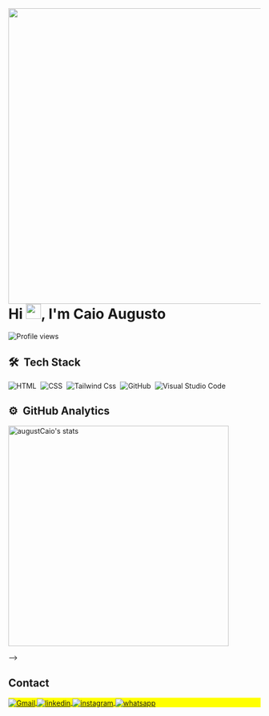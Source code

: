 <img align="right" height="590em" src="https://raw.githubusercontent.com/gist/augustCaio/5780c528ca8317f1f42e99d897a0b7e5/raw/36e6bb5d21c78d5df0865386ee4ef27ef3fe43a2/githubcard.svg"/>
<h1 align="left">Hi <img src="https://raw.githubusercontent.com/kaueMarques/kaueMarques/master/hi.gif" height="30px">, I'm Caio Augusto</h1>
<p align="left"> <img src="https://komarev.com/ghpvc/?username=augustCaio&color=blue" alt="Profile views" /> </p>

## 🛠 &nbsp;Tech Stack

![HTML](https://img.shields.io/badge/-HTML-05122A?style=flat&logo=HTML5)&nbsp;
![CSS](https://img.shields.io/badge/-CSS-05122A?style=flat&logo=CSS3&logoColor=1572B6)&nbsp;
![Tailwind Css](https://img.shields.io/badge/-Tailwindcss-05122A?style=flat&logo=tailwindcss)&nbsp;
![GitHub](https://img.shields.io/badge/-GitHub-05122A?style=flat&logo=github)&nbsp;
![Visual Studio Code](https://img.shields.io/badge/-Visual%20Studio%20Code-05122A?style=flat&logo=visual-studio-code&logoColor=007ACC)&nbsp;

## ⚙️ &nbsp;GitHub Analytics

<p align="left">
<img width="440em" src="https://github-readme-stats.vercel.app/api?username=augustCaio&layout=compact&show_icons=true&theme=graywhite" alt="augustCaio's stats"/>
</p>
-->

## Contact

<p align="left" style="background:yellow">
<a href="mailto:caioaugusto930@gmail.com" target="_blank">
  <img align="center" src="https://img.shields.io/badge/Email-05122A?style=flat&logo=gmail" alt="Gmail"/>
</a>
<a href="https://www.linkedin.com/in/caio-augusto-a40698203/" target="_blank">
  <img align="center" src="https://img.shields.io/badge/-Caio Augusto-05122A?style=flat&logo=linkedin" alt="linkedin"/>
</a>
<a href="https://www.instagram.com/augusto.caio.augusto/" target="_blank">
 <img align="center" src="https://img.shields.io/badge/-Caio Augusto-05122A?style=flat&logo=instagram" alt="instagram"/>
</a>
<a href="https://wa.me/5581996956624" target="_blank">
 <img align="center" src="https://img.shields.io/badge/-Whatsapp-05122A?style=flat&logo=whatsapp" alt="whatsapp"/>
</a>
</p>

<!--
